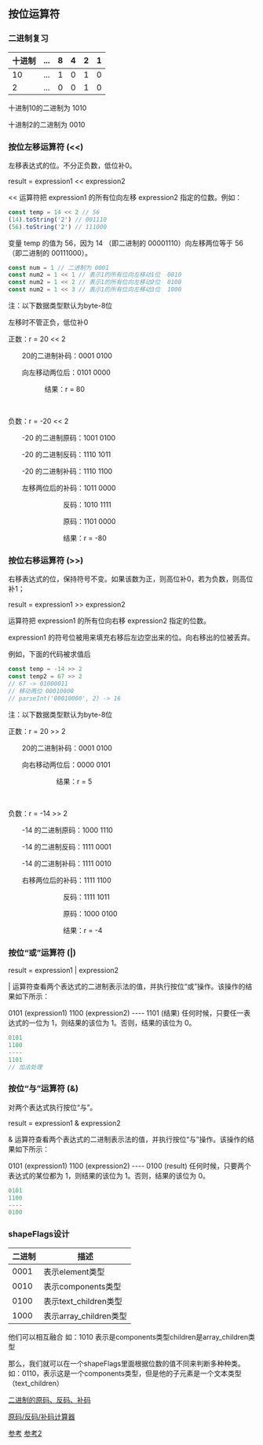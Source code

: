 
## 按位运算符

### 二进制复习

| 十进制 | ... | 8 | 4 | 2 | 1 |
| -- | --  | -- | -- | -- | -- |
| 10 | ... | 1 | 0 | 1 | 0 |
| 2  | ... | 0 | 0 | 1 | 0 |

十进制10的二进制为 1010

十进制2的二进制为 0010

### 按位左移运算符 (<<)

左移表达式的位。不分正负数，低位补0。

result = expression1 << expression2

<< 运算符把 expression1 的所有位向左移 expression2 指定的位数。例如：

```js
const temp = 14 << 2 // 56
(14).toString('2') // 001110
(56).toString('2') // 111000
```

变量 temp 的值为 56，因为 14 （即二进制的 00001110）向左移两位等于 56 （即二进制的 00111000）。



```js
const num = 1 // 二进制为 0001
const num2 = 1 << 1 // 表示1的所有位向左移动1位  0010
const num2 = 1 << 2 // 表示1的所有位向左移动2位  0100
const num2 = 1 << 3 // 表示1的所有位向左移动3位  1000
```

注：以下数据类型默认为byte-8位

左移时不管正负，低位补0

正数：r = 20 << 2

　　20的二进制补码：0001 0100

　　向左移动两位后：0101 0000

　　　　   　结果：r = 80

<br/>

负数：r = -20 << 2

　　-20 的二进制原码：1001 0100

　　-20 的二进制反码：1110 1011

　　-20 的二进制补码：1110 1100

　　左移两位后的补码：1011 0000

　　　　　　　　反码：1010 1111

　　　　　　　　原码：1101 0000 

　　　　　　　　结果：r = -80


### 按位右移运算符 (>>)

右移表达式的位，保持符号不变。如果该数为正，则高位补0，若为负数，则高位补1；

result = expression1 >> expression2

运算符把 expression1 的所有位向右移 expression2 指定的位数。

expression1 的符号位被用来填充右移后左边空出来的位。向右移出的位被丢弃。

例如，下面的代码被求值后

```js
const temp = -14 >> 2
const temp2 = 67 >> 2 
// 67 -> 01000011
// 移动两位 00010000
// parseInt('00010000', 2) -> 16
```


注：以下数据类型默认为byte-8位

正数：r = 20 >> 2

　　20的二进制补码：0001 0100

　　向右移动两位后：0000 0101

　　　　　　　结果：r = 5

<br/>

负数：r = -14 >> 2

　　-14 的二进制原码：1000 1110

　　-14 的二进制反码：1111 0001

　　-14 的二进制补码：1111 0010

　　右移两位后的补码：1111 1100

　　　　　　　　反码：1111 1011

　　　　　　　　原码：1000 0100

　　　　　　　　结果：r = -4


### 按位“或”运算符 (|)

result = expression1 | expression2

| 运算符查看两个表达式的二进制表示法的值，并执行按位“或”操作。该操作的结果如下所示：

0101   (expression1) 1100   (expression2) ---- 1101   (结果)
任何时候，只要任一表达式的一位为 1，则结果的该位为 1。否则，结果的该位为 0。

```js
0101
1100
----
1101
// 加法处理
```

### 按位“与”运算符 (&)
对两个表达式执行按位“与”。

result = expression1 & expression2

& 运算符查看两个表达式的二进制表示法的值，并执行按位“与”操作。该操作的结果如下所示：

0101   (expression1) 1100   (expression2) ---- 0100   (result)
任何时候，只要两个表达式的某位都为 1，则结果的该位为 1。否则，结果的该位为 0。

```js
0101
1100
----
0100
```

### shapeFlags设计

| 二进制 | 描述|
| -- | -- |
| 0001 |表示element类型|
|0010 |表示components类型|
| 0100 |表示text_children类型|
| 1000 |表示array_children类型|



 他们可以相互融合
 如：1010 表示是components类型children是array_children类型

那么，我们就可以在一个shapeFlags里面根据位数的值不同来判断多种种类。
如：0110，表示这是一个components类型，但是他的子元素是一个文本类型（text_children）


[二进制的原码、反码、补码](https://zhuanlan.zhihu.com/p/99082236)

[原码/反码/补码计算器](http://www.atoolbox.net/Tool.php?Id=952)

[参考](https://www.php.cn/manual/view/15172.html)
[参考2](https://developer.mozilla.org/zh-CN/docs/Web/JavaScript/Guide/Expressions_and_Operators)
